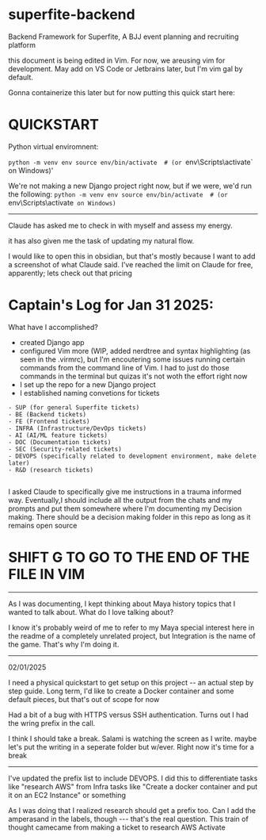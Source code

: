 # superfite-backend


Backend Framework for Superfite, A BJJ event planning and recruiting platform

this document is being edited in Vim. For now, we areusing vim for development. May add on VS Code or Jetbrains later, but I'm vim gal by default.

Gonna containerize this later but for now putting this quick start here:


# QUICKSTART

Python virtual enviromnent: 

`python -m venv env
source env/bin/activate  # (or `env\Scripts\activate` on Windows)'

We're not making a new Django project right now, but if we were, we'd run the following: 
`python -m venv env
source env/bin/activate  # (or `env\Scripts\activate` on Windows)`


-------


Claude has asked me to check in with myself and assess my energy. 

it has also given me the task of updating my natural flow. 

I would like to open this in obsidian, but that's mostly because I want to add a screenshot of what Claude said. I've reached the limit on Claude for free, apparently; lets check out that pricing

# Captain's Log for Jan 31 2025:

What have I accomplished?

 - created Django app
 - configured Vim more (WIP, added nerdtree and syntax highlighting (as seen in the .virmrc), but I'm encoutering some issues
   running certain commands from the command line of Vim. I had to just do those commands in the terminal but quizas it's not woth the effort right now
 - I set up the repo for a new Django project
 - I established naming convetions for tickets

```
- SUP (for general Superfite tickets)
- BE (Backend tickets)
- FE (Frontend tickets)
- INFRA (Infrastructure/DevOps tickets)
- AI (AI/ML feature tickets)
- DOC (Documentation tickets)
- SEC (Security-related tickets)
- DEVOPS (specifically related to development environment, make delete later)
- R&D (research tickets)


``` 

I asked Claude to specifically give me instructions in a trauma informed way. Eventually,I should include all the output from the chats and my prompts and put them somewhere where I'm documenting my Decision making. There should be a decision making folder in this repo as long as it remains open source

# SHIFT G TO GO TO THE END OF THE FILE IN VIM

---

As I was documenting, I kept thinking about Maya history topics that I wanted to talk about. 
What do I love talking about?

I know it's probably weird of me to refer to my Maya special interest here in the readme of a completely unrelated project, 
but Integration is the name of the game. That's why I'm doing it.

---

02/01/2025

I need a physical quickstart to get setup on this project -- an actual step by step guide. Long term, I'd like to create
a Docker container and some default pieces, but that's out of scope for now

Had a bit of a bug with HTTPS versus SSH authentication. Turns out I had the wring prefix in the call.

I think I should take a break. Salami is watching the screen as I write. maybe let's put the writing in a seperate folder but w/ever. Right now it's time for a break

----

I've updated the prefix list to include DEVOPS. I did this to differentiate tasks like "research AWS" from Infra tasks like "Create a docker container and put it on an EC2 Instance" or something 

As I was doing that I realized research should get a prefix too. Can I add the amperasand in the labels, though --- that's the real question. This train of thought camecame from making a ticket to research AWS Activate

